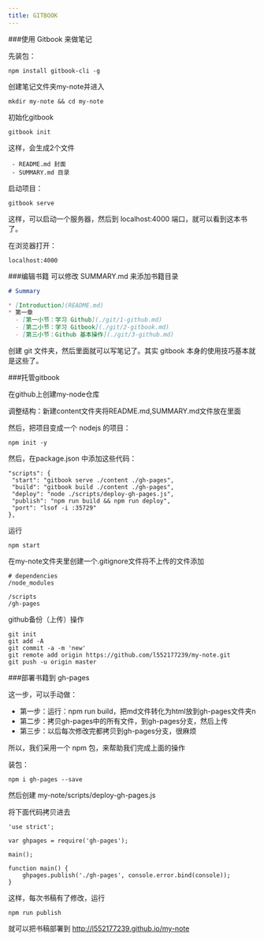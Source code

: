 ```yaml
---
title: GITBOOK
---
```


###使用 Gitbook 来做笔记

先装包：
```
npm install gitbook-cli -g
```
创建笔记文件夹my-note并进入
```
mkdir my-note && cd my-note
```
初始化gitbook
```
gitbook init
```
这样，会生成2个文件

	 - README.md 封面
	 - SUMMARY.md 目录

启动项目：
```
gitbook serve
```
这样，可以启动一个服务器，然后到 localhost:4000 端口，就可以看到这本书了。

在浏览器打开：
```
localhost:4000
```
###编辑书籍
可以修改 SUMMARY.md 来添加书籍目录
```markdown
# Summary

* [Introduction](README.md)
* 第一章
  - [第一小节：学习 Github](./git/1-github.md)
  - [第二小节：学习 Gitbook](./git/2-gitbook.md)
  - [第三小节：Github 基本操作](./git/3-github.md)
```
创建 git 文件夹，然后里面就可以写笔记了。其实 gitbook 本身的使用技巧基本就是这些了。

###托管gitbook

在github上创建my-node仓库

调整结构：新建content文件夹将README.md,SUMMARY.md文件放在里面

然后，把项目变成一个 nodejs 的项目：
```
npm init -y
```
然后，在package.json 中添加这些代码：
```
"scripts": {
 "start": "gitbook serve ./content ./gh-pages",
 "build": "gitbook build ./content ./gh-pages",
 "deploy": "node ./scripts/deploy-gh-pages.js",
 "publish": "npm run build && npm run deploy",
 "port": "lsof -i :35729"
},
```
运行
```
npm start
```
在my-note文件夹里创建一个.gitignore文件将不上传的文件添加
```
# dependencies
/node_modules

/scripts
/gh-pages
```
github备份（上传）操作
```
git init
git add -A
git commit -a -m 'new'
git remote add origin https://github.com/l552177239/my-note.git
git push -u origin master
```
###部署书籍到 gh-pages

这一步，可以手动做：
 - 第一步：运行：npm run build，把md文件转化为html放到gh-pages文件夹n
 - 第二步：拷贝gh-pages中的所有文件，到gh-pages分支，然后上传
 - 第三步：以后每次修改完都拷贝到gh-pages分支，很麻烦

所以，我们采用一个 npm 包，来帮助我们完成上面的操作

装包：
```
npm i gh-pages --save
```
然后创建 my-note/scripts/deploy-gh-pages.js

将下面代码拷贝进去
```
'use strict';

var ghpages = require('gh-pages');

main();

function main() {
    ghpages.publish('./gh-pages', console.error.bind(console));
}
```
这样，每次书稿有了修改，运行
```
npm run publish
```
就可以把书稿部署到 http://l552177239.github.io/my-note